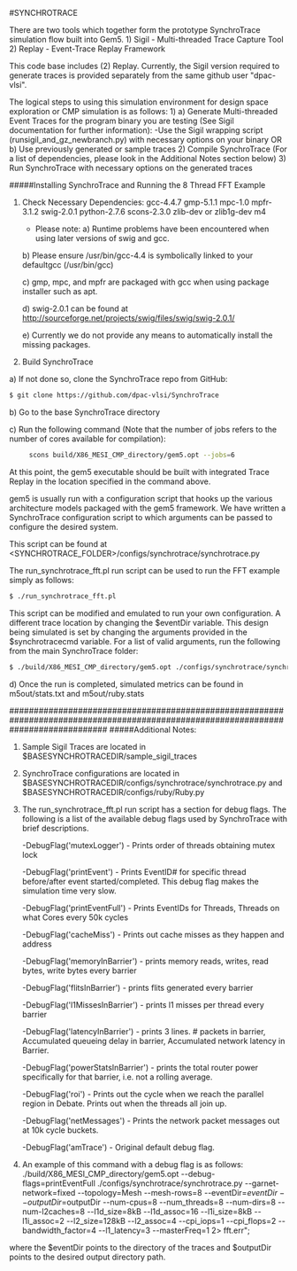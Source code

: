 #SYNCHROTRACE

There are two tools which together form the prototype SynchroTrace simulation flow built into Gem5.
	1) Sigil - Multi-threaded Trace Capture Tool
	2) Replay - Event-Trace Replay Framework

This code base includes (2) Replay. 
Currently, the Sigil version required to generate traces is provided separately from the same github user "dpac-vlsi".
	
The logical steps to using this simulation environment for design space exploration or CMP simulation is as follows:
	1)
	  a) Generate Multi-threaded Event Traces for the program binary you are testing (See Sigil documentation for further information):
		-Use the Sigil wrapping script (runsigil_and_gz_newbranch.py) with necessary options on your binary
	   OR
	  b) Use previously generated or sample traces
	2) Compile SynchroTrace (For a list of dependencies, please look in the Additional Notes section below)
	3) Run SynchroTrace with necessary options on the generated traces

#####Installing SynchroTrace and Running the 8 Thread FFT Example

1) Check Necessary Dependencies:
   gcc-4.4.7
   gmp-5.1.1
   mpc-1.0
   mpfr-3.1.2
   swig-2.0.1
   python-2.7.6
   scons-2.3.0
   zlib-dev or zlib1g-dev
   m4

   - Please note: 
	a) Runtime problems have been encountered when using later versions of swig and gcc.

	b) Please ensure /usr/bin/gcc-4.4 is symbolically linked to your defaultgcc (/usr/bin/gcc)

	c) gmp, mpc, and mpfr are packaged with gcc when using package installer such as apt.

	d) swig-2.0.1 can be found at http://sourceforge.net/projects/swig/files/swig/swig-2.0.1/

	e) Currently we do not provide any means to automatically install the missing packages.

2) Build SynchroTrace

  a) If not done so, clone the SynchroTrace repo from GitHub:

```sh
$ git clone https://github.com/dpac-vlsi/SynchroTrace
```
  b) Go to the base SynchroTrace directory

  c) Run the following command (Note that the number of jobs refers to the number of cores available for compilation):
     
```sh
     scons build/X86_MESI_CMP_directory/gem5.opt --jobs=6
```
At this point, the gem5 executable should be built with integrated Trace Replay in the location specified in the command above.

gem5 is usually run with a configuration script that hooks up the various architecture models packaged with the gem5 framework.
We have written a SynchroTrace configuration script to which arguments can be passed to configure the desired system.

This script can be found at <SYNCHROTRACE_FOLDER>/configs/synchrotrace/synchrotrace.py

The run_synchrotrace_fft.pl run script can be used to run the FFT example simply as follows:

```sh
$ ./run_synchrotrace_fft.pl
```

This script can be modified and emulated to run your own configuration.
A different trace location by changing the $eventDir variable.
This design being simulated is set by changing the arguments provided in the $synchrotracecmd variable.
For a list of valid arguments, run the following from the main SynchroTrace folder:

```sh
$ ./build/X86_MESI_CMP_directory/gem5.opt ./configs/synchrotrace/synchrotrace.py --help
```

  d) Once the run is completed, simulated metrics can be found in m5out/stats.txt and m5out/ruby.stats

####################################################################################################################################
#####Additional Notes:

1) Sample Sigil Traces are located in $BASESYNCHROTRACEDIR/sample_sigil_traces

2) SynchroTrace configurations are located in $BASESYNCHROTRACEDIR/configs/synchrotrace/synchrotrace.py and $BASESYNCHROTRACEDIR/configs/ruby/Ruby.py

3) The run_synchrotrace_fft.pl run script has a section for debug flags. The following is a list of the available debug flags used by SynchroTrace with brief descriptions.

	-DebugFlag('mutexLogger') - Prints order of threads obtaining mutex lock

	-DebugFlag('printEvent') - Prints EventID# for specific thread before/after event started/completed. This debug flag makes the simulation time very slow.

	-DebugFlag('printEventFull') - Prints EventIDs for Threads, Threads on what Cores every 50k cycles

	-DebugFlag('cacheMiss') - Prints out cache misses as they happen and address 

	-DebugFlag('memoryInBarrier') - prints memory reads, writes, read bytes, write bytes every barrier
	
	-DebugFlag('flitsInBarrier') - prints flits generated every barrier

	-DebugFlag('l1MissesInBarrier') - prints l1 misses per thread every barrier

	-DebugFlag('latencyInBarrier') - prints 3 lines. # packets in barrier, Accumulated queueing delay in barrier, Accumulated network latency in Barrier.

	-DebugFlag('powerStatsInBarrier') - prints the total router power specifically for that barrier, i.e. not a rolling average.

	-DebugFlag('roi') - Prints out the cycle when we reach the parallel region in Debate. Prints out when the threads all join up.

	-DebugFlag('netMessages') - Prints the network packet messages out at 10k cycle buckets.

	-DebugFlag('amTrace') - Original default debug flag.

4) An example of this command with a debug flag is as follows:
./build/X86_MESI_CMP_directory/gem5.opt --debug-flags=printEventFull ./configs/synchrotrace/synchrotrace.py --garnet-network=fixed --topology=Mesh --mesh-rows=8 --eventDir=$eventDir --outputDir=$outputDir --num-cpus=8 --num_threads=8 --num-dirs=8 --num-l2caches=8 --l1d_size=8kB --l1d_assoc=16 --l1i_size=8kB --l1i_assoc=2 --l2_size=128kB --l2_assoc=4 --cpi_iops=1 --cpi_flops=2 --bandwidth_factor=4 --l1_latency=3 --masterFreq=1 2> fft.err";

where the $eventDir points to the directory of the traces and $outputDir points to the desired output directory path.
